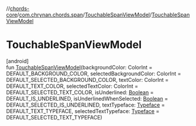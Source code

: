 //[chords-core](../../../index.md)/[com.chrynan.chords.span](../index.md)/[TouchableSpanViewModel](index.md)/[TouchableSpanViewModel](-touchable-span-view-model.md)

# TouchableSpanViewModel

[android]\
fun [TouchableSpanViewModel](-touchable-span-view-model.md)(backgroundColor: ColorInt = DEFAULT_BACKGROUND_COLOR, selectedBackgroundColor: ColorInt = DEFAULT_SELECTED_BACKGROUND_COLOR, textColor: ColorInt = DEFAULT_TEXT_COLOR, selectedTextColor: ColorInt = DEFAULT_SELECTED_TEXT_COLOR, isUnderlined: [Boolean](https://kotlinlang.org/api/latest/jvm/stdlib/kotlin/-boolean/index.html) = DEFAULT_IS_UNDERLINED, isUnderlinedWhenSelected: [Boolean](https://kotlinlang.org/api/latest/jvm/stdlib/kotlin/-boolean/index.html) = DEFAULT_SELECTED_IS_UNDERLINED, textTypeface: [Typeface](https://developer.android.com/reference/kotlin/android/graphics/Typeface.html) = DEFAULT_TEXT_TYPEFACE, selectedTextTypeface: [Typeface](https://developer.android.com/reference/kotlin/android/graphics/Typeface.html) = DEFAULT_SELECTED_TEXT_TYPEFACE)
